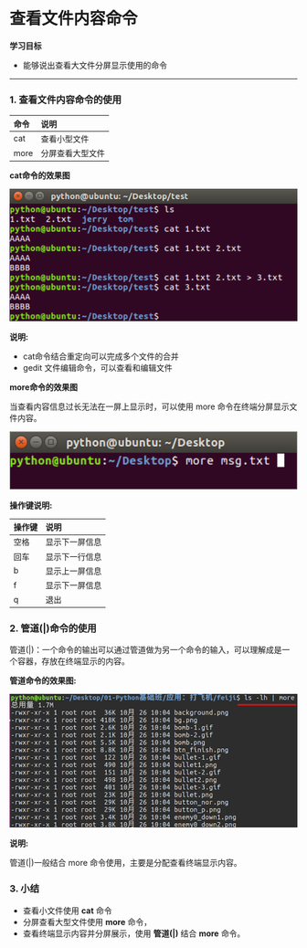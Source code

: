 # 查看文件内容命令

**学习目标**

* 能够说出查看大文件分屏显示使用的命令

---

### 1. 查看文件内容命令的使用

| 命令 | 说明 |
| :--- | :--- |
| cat | 查看小型文件 |
| more | 分屏查看大型文件 |


**cat命令的效果图**

![cat命令](/linux高级命令/imgs/cat.png)

**说明:**

* cat命令结合重定向可以完成多个文件的合并
* gedit 文件编辑命令，可以查看和编辑文件

**more命令的效果图**

当查看内容信息过长无法在一屏上显示时，可以使用 more 命令在终端分屏显示文件内容。

![more命令](/linux高级命令/imgs/more.png)

**操作键说明:**

| 操作键 | 说明 |
| :--- | :--- |
| 空格 | 显示下一屏信息 |
| 回车 | 显示下一行信息 |
| b | 显示上一屏信息 |
| f | 显示下一屏信息 |
| q | 退出 |

### 2. 管道(|)命令的使用

管道(|)：一个命令的输出可以通过管道做为另一个命令的输入，可以理解成是一个容器，存放在终端显示的内容。

**管道命令的效果图:**

![管道命令](../linux高级命令/imgs/管道命令.png)

**说明:**

管道(|)一般结合 more 命令使用，主要是分配查看终端显示内容。

### 3. 小结

* 查看小文件使用 **cat** 命令
* 分屏查看大型文件使用 **more** 命令，
* 查看终端显示内容并分屏展示，使用 **管道(|)** 结合 **more** 命令。










